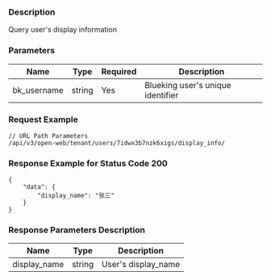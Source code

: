 ### Description

Query user's display information

### Parameters

| Name        | Type   | Required | Description                       |
| ----------- | ------ | -------- | --------------------------------- |
| bk_username | string | Yes      | Blueking user's unique identifier |

### Request Example

```
// URL Path Parameters
/api/v3/open-web/tenant/users/7idwx3b7nzk6xigs/display_info/
```

### Response Example for Status Code 200

```json5
{
    "data": {
        "display_name": "张三"
    }
}
```

### Response Parameters Description

| Name         | Type   | Description         |
| ------------ | ------ | ------------------- |
| display_name | string | User's display_name |

